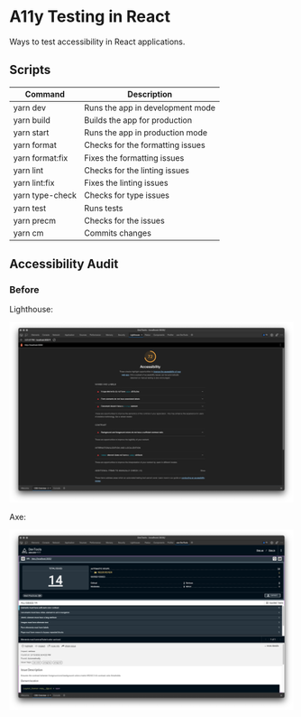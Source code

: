 # A11y Testing in React

Ways to test accessibility in React applications.

## Scripts

| Command         | Description                      |
| --------------- | -------------------------------- |
| yarn dev        | Runs the app in development mode |
| yarn build      | Builds the app for production    |
| yarn start      | Runs the app in production mode  |
| yarn format     | Checks for the formatting issues |
| yarn format:fix | Fixes the formatting issues      |
| yarn lint       | Checks for the linting issues    |
| yarn lint:fix   | Fixes the linting issues         |
| yarn type-check | Checks for type issues           |
| yarn test       | Runs tests                       |
| yarn precm      | Checks for the issues            |
| yarn cm         | Commits changes                  |

## Accessibility Audit

### Before

Lighthouse:

![Lighthouse a11y audit](./docs/reports/before/lighthouse.png)

Axe:

![Axe a11y audit](./docs/reports/before/axe-dev-tools.png)
